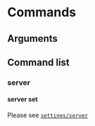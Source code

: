 # Commands

## Arguments

## Command list

### server

#### server set

Please see [`settings/server`](./settings/server)
